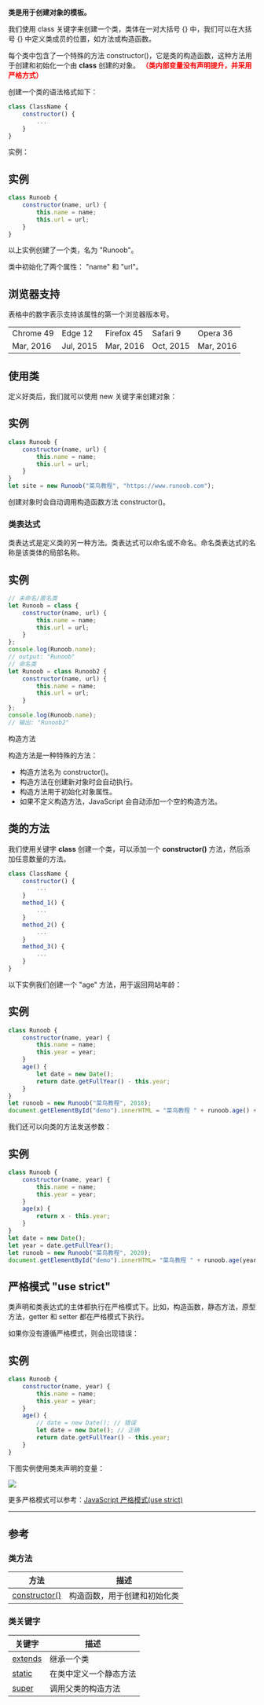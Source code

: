 **类是用于创建对象的模板。**

我们使用 class 关键字来创建一个类，类体在一对大括号 {} 中，我们可以在大括号 {} 中定义类成员的位置，如方法或构造函数。

每个类中包含了一个特殊的方法 constructor()，它是类的构造函数，这种方法用于创建和初始化一个由 **class** 创建的对象。
<font color="red"><strong>（类内部变量没有声明提升，并采用严格方式）</strong></font>

创建一个类的语法格式如下：

``` js
class ClassName { 
	constructor() { 
		... 
	} 
}
```

实例：

## 实例

``` js
class Runoob { 
	constructor(name, url) { 
		this.name = name; 
		this.url = url; 
	} 
}
```

以上实例创建了一个类，名为 "Runoob"。

类中初始化了两个属性： "name" 和 "url"。

## 浏览器支持

表格中的数字表示支持该属性的第一个浏览器版本号。

| | | | | |
|---|---|---|---|---|
|Chrome 49|Edge 12|Firefox 45|Safari 9|Opera 36|
|Mar, 2016|Jul, 2015|Mar, 2016|Oct, 2015|Mar, 2016|

## 使用类

定义好类后，我们就可以使用 new 关键字来创建对象：

## 实例

``` js
class Runoob { 
	constructor(name, url) { 
		this.name = name; 
		this.url = url; 
	} 
} 
let site = new Runoob("菜鸟教程", "https://www.runoob.com");
```


创建对象时会自动调用构造函数方法 constructor()。

### 类表达式

类表达式是定义类的另一种方法。类表达式可以命名或不命名。命名类表达式的名称是该类体的局部名称。

## 实例

``` js
// 未命名/匿名类 
let Runoob = class { 
	constructor(name, url) { 
		this.name = name; 
		this.url = url; 
	} 
}; 
console.log(Runoob.name); 
// output: "Runoob" 
// 命名类 
let Runoob = class Runoob2 { 
	constructor(name, url) {
		this.name = name; 
		this.url = url; 
	} 
}; 
console.log(Runoob.name); 
// 输出: "Runoob2"
```

构造方法

构造方法是一种特殊的方法：

- 构造方法名为 constructor()。
- 构造方法在创建新对象时会自动执行。
- 构造方法用于初始化对象属性。
- 如果不定义构造方法，JavaScript 会自动添加一个空的构造方法。

## 类的方法

我们使用关键字 **class** 创建一个类，可以添加一个 **constructor()** 方法，然后添加任意数量的方法。

``` js
class ClassName { 
	constructor() { 
		... 
	} 
	method_1() { 
		... 
	} 
	method_2() { 
		... 
	} 
	method_3() { 
		... 
	} 
}
```

以下实例我们创建一个 "age" 方法，用于返回网站年龄：

## 实例

``` js
class Runoob { 
	constructor(name, year) { 
		this.name = name; 
		this.year = year; 
	} 
	age() { 
		let date = new Date(); 
		return date.getFullYear() - this.year; 
	} 
} 
let runoob = new Runoob("菜鸟教程", 2018); 
document.getElementById("demo").innerHTML = "菜鸟教程 " + runoob.age() + " 岁了。";
```


我们还可以向类的方法发送参数：

## 实例

``` js
class Runoob { 
	constructor(name, year) { 
		this.name = name; 
		this.year = year; 
	} 
	age(x) { 
		return x - this.year; 
	} 
} 
let date = new Date(); 
let year = date.getFullYear(); 
let runoob = new Runoob("菜鸟教程", 2020); 
document.getElementById("demo").innerHTML= "菜鸟教程 " + runoob.age(year) + " 岁了。";
```


## 严格模式 "use strict"

类声明和类表达式的主体都执行在严格模式下。比如，构造函数，静态方法，原型方法，getter 和 setter 都在严格模式下执行。

如果你没有遵循严格模式，则会出现错误：

## 实例

``` js
class Runoob { 
	constructor(name, year) { 
		this.name = name; 
		this.year = year; 
	} 
	age() { 
		// date = new Date(); // 错误 
		let date = new Date(); // 正确 
		return date.getFullYear() - this.year; 
	} 
}
```

下图实例使用类未声明的变量：

![](https://www.runoob.com/wp-content/uploads/2022/01/4C934A71-BA90-459B-A267-D28C73024B73.jpeg)

更多严格模式可以参考：[JavaScript 严格模式(use strict)](https://www.runoob.com/js/js-strict.html)

---

## 参考

### 类方法

|方法|描述|
|---|---|
|[constructor()](https://www.runoob.com/js/jsref-constructor-class.html)|构造函数，用于创建和初始化类|

### 类关键字

|关键字|描述|
|---|---|
|[extends](https://www.runoob.com/js/jsref-class-extends.html)|继承一个类|
|[static](https://www.runoob.com/js/jsref-class-static.html)|在类中定义一个静态方法|
|[super](https://www.runoob.com/js/jsref-class-super.html)|调用父类的构造方法|